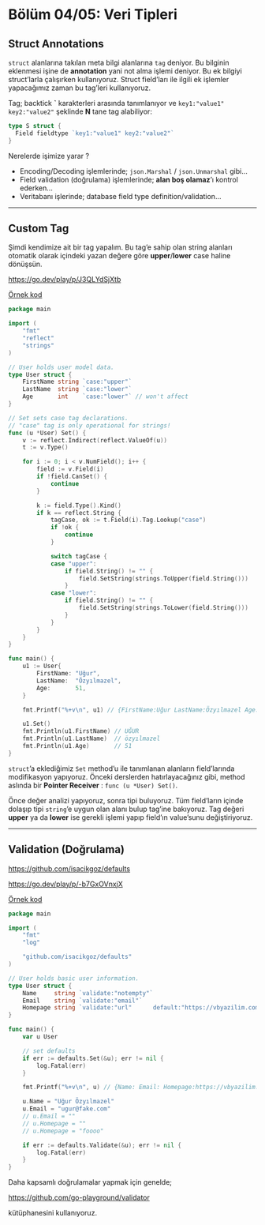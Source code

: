 # Bölüm 04/05: Veri Tipleri

## Struct Annotations

`struct` alanlarına takılan meta bilgi alanlarına `tag` deniyor. Bu bilginin
eklenmesi işine de **annotation** yani not alma işlemi deniyor. Bu ek bilgiyi
struct’larla çalışırken kullanıyoruz. Struct field’ları ile ilgili ek işlemler
yapacağımız zaman bu tag’leri kullanıyoruz.

Tag; backtick **\`** karakterleri arasında tanımlanıyor ve 
`key1:"value1" key2:"value2"` şeklinde **N** tane tag alabiliyor:

```go
type S struct {
  Field fieldtype `key1:"value1" key2:"value2"`
}
```

Nerelerde işimize yarar ?

- Encoding/Decoding işlemlerinde; `json.Marshal` / `json.Unmarshal` gibi...
- Field validation (doğrulama) işlemlerinde; **alan boş olamaz**’ı kontrol
  ederken...
- Veritabanı işlerinde; database field type definition/validation...

---

## Custom Tag

Şimdi kendimize ait bir tag yapalım. Bu tag’e sahip olan string alanları
otomatik olarak içindeki yazan değere göre **upper**/**lower** case haline
dönüşsün.

https://go.dev/play/p/J3QLYdSjXtb

[Örnek kod](../../src/04/05-struct-custom-tag)

```go
package main

import (
	"fmt"
	"reflect"
	"strings"
)

// User holds user model data.
type User struct {
	FirstName string `case:"upper"`
	LastName  string `case:"lower"`
	Age       int    `case:"lower"` // won't affect
}

// Set sets case tag declarations.
// "case" tag is only operational for strings!
func (u *User) Set() {
	v := reflect.Indirect(reflect.ValueOf(u))
	t := v.Type()

	for i := 0; i < v.NumField(); i++ {
		field := v.Field(i)
		if !field.CanSet() {
			continue
		}

		k := field.Type().Kind()
		if k == reflect.String {
			tagCase, ok := t.Field(i).Tag.Lookup("case")
			if !ok {
				continue
			}

			switch tagCase {
			case "upper":
				if field.String() != "" {
					field.SetString(strings.ToUpper(field.String()))
				}
			case "lower":
				if field.String() != "" {
					field.SetString(strings.ToLower(field.String()))
				}
			}
		}
	}
}

func main() {
	u1 := User{
		FirstName: "Uğur",
		LastName:  "Özyılmazel",
		Age:       51,
	}

	fmt.Printf("%+v\n", u1) // {FirstName:Uğur LastName:Özyılmazel Age:49}

	u1.Set()
	fmt.Println(u1.FirstName) // UĞUR
	fmt.Println(u1.LastName)  // özyılmazel
	fmt.Println(u1.Age)       // 51
}
```

`struct`’a eklediğimiz `Set` method’u ile tanımlanan alanların field’larında
modifikasyon yapıyoruz. Önceki derslerden hatırlayacağınız gibi, method
aslında bir **Pointer Receiver** : `func (u *User) Set()`.

Önce değer analizi yapıyoruz, sonra tipi buluyoruz. Tüm field’ların içinde
dolaşıp tipi `string`’e uygun olan alanı bulup tag’ine bakıyoruz. Tag değeri
**upper** ya da **lower** ise gerekli işlemi yapıp field’ın value’sunu
değiştiriyoruz.

---

## Validation (Doğrulama)

https://github.com/isacikgoz/defaults

https://go.dev/play/p/-b7GxOVnxjX

[Örnek kod](../../src/04/05-struct-validate)

```go
package main

import (
	"fmt"
	"log"

	"github.com/isacikgoz/defaults"
)

// User holds basic user information.
type User struct {
	Name     string `validate:"notempty"`
	Email    string `validate:"email"`
	Homepage string `validate:"url"      default:"https://vbyazilim.com"`
}

func main() {
	var u User

	// set defaults
	if err := defaults.Set(&u); err != nil {
		log.Fatal(err)
	}

	fmt.Printf("%+v\n", u) // {Name: Email: Homepage:https://vbyazilim.com}

	u.Name = "Uğur Özyılmazel"
	u.Email = "ugur@fake.com"
	// u.Email = ""
	// u.Homepage = ""
	// u.Homepage = "foooo"

	if err := defaults.Validate(&u); err != nil {
		log.Fatal(err)
	}
}
```

Daha kapsamlı doğrulamalar yapmak için genelde;

https://github.com/go-playground/validator

kütüphanesini kullanıyoruz.
